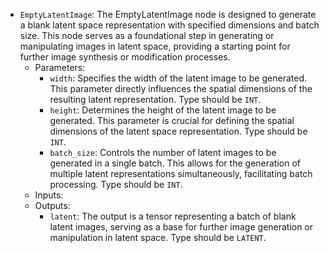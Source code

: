 - `EmptyLatentImage`: The EmptyLatentImage node is designed to generate a blank latent space representation with specified dimensions and batch size. This node serves as a foundational step in generating or manipulating images in latent space, providing a starting point for further image synthesis or modification processes.
    - Parameters:
        - `width`: Specifies the width of the latent image to be generated. This parameter directly influences the spatial dimensions of the resulting latent representation. Type should be `INT`.
        - `height`: Determines the height of the latent image to be generated. This parameter is crucial for defining the spatial dimensions of the latent space representation. Type should be `INT`.
        - `batch_size`: Controls the number of latent images to be generated in a single batch. This allows for the generation of multiple latent representations simultaneously, facilitating batch processing. Type should be `INT`.
    - Inputs:
    - Outputs:
        - `latent`: The output is a tensor representing a batch of blank latent images, serving as a base for further image generation or manipulation in latent space. Type should be `LATENT`.
